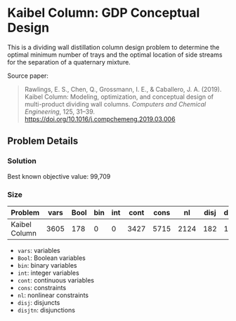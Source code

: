 # Kaibel Column: GDP Conceptual Design

This is a dividing wall distillation column design problem to determine the optimal minimum number of trays and the optimal location of side streams for the separation of a quaternary mixture.

Source paper:

> Rawlings, E. S., Chen, Q., Grossmann, I. E., & Caballero, J. A. (2019). Kaibel Column: Modeling, optimization, and conceptual design of multi-product dividing wall columns. *Computers and Chemical Engineering*, 125, 31–39. https://doi.org/10.1016/j.compchemeng.2019.03.006

## Problem Details

### Solution

Best known objective value: 99,709


### Size

| Problem   | vars | Bool | bin | int | cont | cons | nl | disj | disjtn |
|-----------|------|------|-----|-----|------|------|----|------|--------|
| Kaibel Column | 3605 | 178 | 0 | 0 | 3427 | 5715 | 2124 | 182 | 100 |

- ``vars``: variables
- ``Bool``: Boolean variables
- ``bin``: binary variables
- ``int``: integer variables
- ``cont``: continuous variables
- ``cons``: constraints
- ``nl``: nonlinear constraints
- ``disj``: disjuncts
- ``disjtn``: disjunctions



